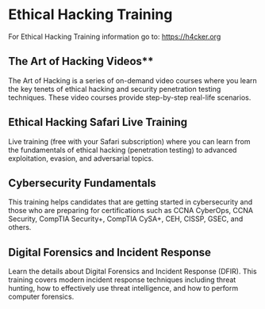 # Ethical Hacking Training

For Ethical Hacking Training information go to: https://h4cker.org

## The Art of Hacking Videos**
The Art of Hacking is a series of on-demand video courses where you learn the key tenets of ethical hacking and security penetration testing techniques. These video courses provide step-by-step real-life scenarios. 

## Ethical Hacking Safari Live Training
Live training (free with your Safari subscription) where you can learn from the fundamentals of ethical hacking (penetration testing) to advanced exploitation, evasion, and adversarial topics.

## Cybersecurity Fundamentals
This training helps candidates that are getting started in cybersecurity and those who are preparing for certifications such as CCNA CyberOps, CCNA Security, CompTIA Security+, CompTIA CySA+, CEH, CISSP, GSEC, and others.

## Digital Forensics and Incident Response
Learn the details about Digital Forensics and Incident Response (DFIR). This training covers modern incident response techniques including threat hunting, how to effectively use threat intelligence, and how to perform computer forensics.
